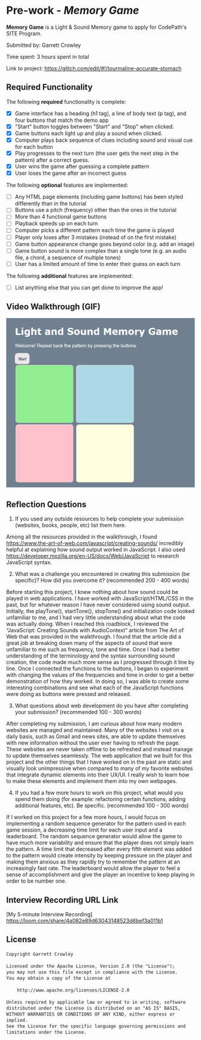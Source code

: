 # Pre-work - *Memory Game*

**Memory Game** is a Light & Sound Memory game to apply for CodePath's SITE Program. 

Submitted by: Garrett Crowley

Time spent: 3 hours spent in total

Link to project: https://glitch.com/edit/#!/tourmaline-accurate-stomach

## Required Functionality

The following **required** functionality is complete:

* [X] Game interface has a heading (h1 tag), a line of body text (p tag), and four buttons that match the demo app
* [X] "Start" button toggles between "Start" and "Stop" when clicked. 
* [X] Game buttons each light up and play a sound when clicked. 
* [X] Computer plays back sequence of clues including sound and visual cue for each button
* [X] Play progresses to the next turn (the user gets the next step in the pattern) after a correct guess. 
* [X] User wins the game after guessing a complete pattern
* [X] User loses the game after an incorrect guess

The following **optional** features are implemented:

* [ ] Any HTML page elements (including game buttons) has been styled differently than in the tutorial
* [ ] Buttons use a pitch (frequency) other than the ones in the tutorial
* [ ] More than 4 functional game buttons
* [ ] Playback speeds up on each turn
* [ ] Computer picks a different pattern each time the game is played
* [ ] Player only loses after 3 mistakes (instead of on the first mistake)
* [ ] Game button appearance change goes beyond color (e.g. add an image)
* [ ] Game button sound is more complex than a single tone (e.g. an audio file, a chord, a sequence of multiple tones)
* [ ] User has a limited amount of time to enter their guess on each turn

The following **additional** features are implemented:

- [ ] List anything else that you can get done to improve the app!

## Video Walkthrough (GIF)

<img src='LightandSoundgame.gif' />

## Reflection Questions
1. If you used any outside resources to help complete your submission (websites, books, people, etc) list them here. 

Among all the resources provided in the walkthrough, I found https://www.the-art-of-web.com/javascript/creating-sounds/ incredibly helpful at explaining how sound output worked in JavaScript. I also used https://developer.mozilla.org/en-US/docs/Web/JavaScript to research JavaScript syntax.

2. What was a challenge you encountered in creating this submission (be specific)? How did you overcome it? (recommended 200 - 400 words) 

Before starting this project, I knew nothing about how sound could be played in web applications. I have worked with JavaScript/HTML/CSS in the past, but for whatever reason I have never considered using sound output. Initially, the playTone(), startTone(), stopTone() and initialization code looked unfamiliar to me, and I had very little understanding about what the code was actually doing. When I reached this roadblock, I reviewed the “JavaScript: Creating Sounds with AudioContext” article from The Art of Web that was provided in the walkthrough. I found that the article did a great job at breaking down many of the aspects of sound that were unfamiliar to me such as frequency, tone and time. Once I had a better understanding of the terminology and the syntax surrounding sound creation, the code made much more sense as I progressed through it line by line. Once I connected the functions to the buttons, I began to experiment with changing the values of the frequencies and time in order to get a better demonstration of how they worked. In doing so, I was able to create some interesting combinations and see what each of the JavaScript functions were doing as buttons were pressed and released. 

3. What questions about web development do you have after completing your submission? (recommended 100 - 300 words) 

After completing my submission, I am curious about how many modern websites are managed and maintained. Many of the websites I visit on a daily basis, such as Gmail and news sites, are able to update themselves with new information without the user ever having to refresh the page. These websites are never taken offline to be refreshed and instead manage to update themselves seamlessly. The web application that we built for this project and the other things that I have worked on in the past are static and visually look unimpressive when compared to many of my favorite websites that integrate dynamic elements into their UX/UI. I really wish to learn how to make these elements and implement them into my own webpages.

4. If you had a few more hours to work on this project, what would you spend them doing (for example: refactoring certain functions, adding additional features, etc). Be specific. (recommended 100 - 300 words) 

If I worked on this project for a few more hours, I would focus on implementing a random sequence generator for the pattern used in each game session, a decreasing time limit for each user input and a leaderboard. The random sequence generator would allow the game to have much more variability and ensure that the player does not simply learn the pattern. A time limit that decreased after every fifth element was added to the pattern would create intensity by keeping pressure on the player and making them anxious as they rapidly try to remember the pattern at an increasingly fast rate. The leaderboard would allow the player to feel a sense of accomplishment and give the player an incentive to keep playing in order to be number one.

## Interview Recording URL Link

[My 5-minute Interview Recording]  https://loom.com/share/4a082e89d63043148523d6bef3a011b1


## License

    Copyright Garrett Crowley

    Licensed under the Apache License, Version 2.0 (the "License");
    you may not use this file except in compliance with the License.
    You may obtain a copy of the License at

        http://www.apache.org/licenses/LICENSE-2.0

    Unless required by applicable law or agreed to in writing, software
    distributed under the License is distributed on an "AS IS" BASIS,
    WITHOUT WARRANTIES OR CONDITIONS OF ANY KIND, either express or implied.
    See the License for the specific language governing permissions and
    limitations under the License.
